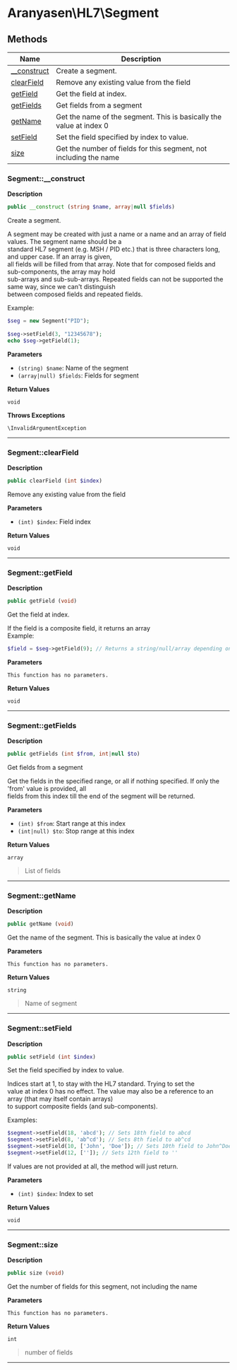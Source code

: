 # Aranyasen\HL7\Segment  







## Methods

| Name | Description |
|------|-------------|
|[__construct](#segment__construct)|Create a segment.|
|[clearField](#segmentclearfield)|Remove any existing value from the field|
|[getField](#segmentgetfield)|Get the field at index.|
|[getFields](#segmentgetfields)|Get fields from a segment|
|[getName](#segmentgetname)|Get the name of the segment. This is basically the value at index 0|
|[setField](#segmentsetfield)|Set the field specified by index to value.|
|[size](#segmentsize)|Get the number of fields for this segment, not including the name|




### Segment::__construct  

**Description**

```php
public __construct (string $name, array|null $fields)
```

Create a segment. 

A segment may be created with just a name or a name and an array of field values. The segment name should be a  
standard HL7 segment (e.g. MSH / PID etc.) that is three characters long, and upper case. If an array is given,  
all fields will be filled from that array. Note that for composed fields and sub-components, the array may hold  
sub-arrays and sub-sub-arrays. Repeated fields can not be supported the same way, since we can't distinguish  
between composed fields and repeated fields.  
  
Example:  
```php  
$seg = new Segment("PID");  
  
$seg->setField(3, "12345678");  
echo $seg->getField(1);  
``` 

**Parameters**

* `(string) $name`: Name of the segment  
* `(array|null) $fields`: Fields for segment  

**Return Values**

`void`


**Throws Exceptions**


`\InvalidArgumentException`


<hr />


### Segment::clearField  

**Description**

```php
public clearField (int $index)
```

Remove any existing value from the field 

 

**Parameters**

* `(int) $index`: Field index  

**Return Values**

`void`


<hr />


### Segment::getField  

**Description**

```php
public getField (void)
```

Get the field at index. 

If the field is a composite field, it returns an array  
Example:  
```php  
$field = $seg->getField(9); // Returns a string/null/array depending on what the 9th field is.  
``` 

**Parameters**

`This function has no parameters.`

**Return Values**

`void`


<hr />


### Segment::getFields  

**Description**

```php
public getFields (int $from, int|null $to)
```

Get fields from a segment 

Get the fields in the specified range, or all if nothing specified. If only the 'from' value is provided, all  
fields from this index till the end of the segment will be returned. 

**Parameters**

* `(int) $from`: Start range at this index  
* `(int|null) $to`: Stop range at this index  

**Return Values**

`array`

> List of fields


<hr />


### Segment::getName  

**Description**

```php
public getName (void)
```

Get the name of the segment. This is basically the value at index 0 

 

**Parameters**

`This function has no parameters.`

**Return Values**

`string`

> Name of segment


<hr />


### Segment::setField  

**Description**

```php
public setField (int $index)
```

Set the field specified by index to value. 

Indices start at 1, to stay with the HL7 standard. Trying to set the  
value at index 0 has no effect. The value may also be a reference to an array (that may itself contain arrays)  
to support composite fields (and sub-components).  
  
Examples:  
```php  
$segment->setField(18, 'abcd'); // Sets 18th field to abcd  
$segment->setField(8, 'ab^cd'); // Sets 8th field to ab^cd  
$segment->setField(10, ['John', 'Doe']); // Sets 10th field to John^Doe  
$segment->setField(12, ['']); // Sets 12th field to ''  
```  
  
If values are not provided at all, the method will just return. 

**Parameters**

* `(int) $index`: Index to set  

**Return Values**

`void`


<hr />


### Segment::size  

**Description**

```php
public size (void)
```

Get the number of fields for this segment, not including the name 

 

**Parameters**

`This function has no parameters.`

**Return Values**

`int`

> number of fields


<hr />

